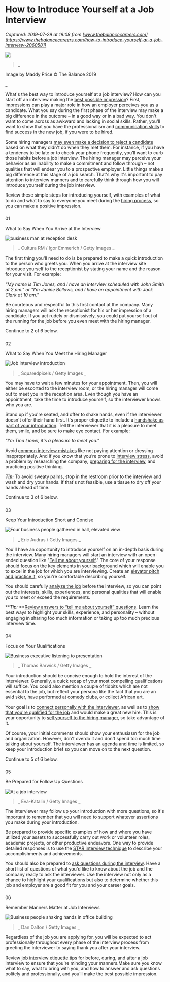 # How to Introduce Yourself at a Job Interview

_Captured: 2019-07-29 at 19:08 from [www.thebalancecareers.com](https://www.thebalancecareers.com/how-to-introduce-yourself-at-a-job-interview-2060581)_

![](https://www.thebalancecareers.com/thmb/vFH8lA_ThWQtRUe56YpFaDuIe9c=/400x0/how-to-introduce-yourself-at-a-job-interview-2060581-FINAL-b1a34daf3bd249a2b6e0ec84335a27dc.png)

> _ 

Image by Maddy Price © The Balance 2019 

_

What's the best way to introduce yourself at a job interview? How can you start off an interview making the [best possible impression](https://www.thebalancecareers.com/best-impression-at-an-interview-2060572)? First, impressions can play a major role in how an employer perceives you as a candidate. What you say during the first phase of the interview may make a big difference in the outcome – in a good way or in a bad way. You don't want to come across as awkward and lacking in social skills. Rather, you'll want to show that you have the professionalism and [communication skills](https://www.thebalancecareers.com/communication-skills-list-2063779) to find success in the new job, if you were to be hired.

Some hiring managers [may even make a decision to reject a candidate](https://www.thebalancecareers.com/worst-impression-job-interview-2061357) based on what they didn't do when they met them. For instance, if you have a tendency to be late or to check your phone frequently, you’ll want to curb those habits before a job interview. The hiring manager may perceive your behavior as an inability to make a commitment and follow through – not qualities that will endear you to a prospective employer. Little things make a big difference at this stage of a job search. That's why it's important to pay attention to interview manners and to carefully think through how you will introduce yourself during the job interview. 

Review these simple steps for introducing yourself, with examples of what to do and what to say to everyone you meet during the [hiring process](https://www.thebalancecareers.com/recruitment-and-hiring-process-2062875), so you can make a positive impression.

### 

01 

What to Say When You Arrive at the Interview 

![business man at reception desk](https://www.thebalancecareers.com/thmb/LQVQBaxxLFlIkv7DPPKl-Gd4GWc=/400x0/GettyImages-492693503-56b09c003df78cf772d00024.jpg)

> _ Cultura RM / Igor Emmerich / Getty Images _

The first thing you'll need to do is be prepared to make a quick introduction to the person who greets you. When you arrive at the interview site introduce yourself to the receptionist by stating your name and the reason for your visit. For example:

_"My name is Tim Jones, and I have an interview scheduled with John Smith at 2 pm." or "I'm Janine Bellows, and I have an appointment with Jack Clark at 10 am."_

Be courteous and respectful to this first contact at the company. Many hiring managers will ask the receptionist for his or her impression of a candidate. If you act rudely or dismissively, you could put yourself out of the running for the job before you even meet with the hiring manager.

Continue to 2 of 6 below. 

### 

02 

What to Say When You Meet the Hiring Manager 

![Job interview introduction](https://www.thebalancecareers.com/thmb/T-o8zaIWJxZuSL2h9XZwXT2ux6Q=/400x0/ready-to-hear-your-proposal-155430385-5a1dae9289eacc0037cadcb8.jpg)

> _ Squaredpixels / Getty Images _

You may have to wait a few minutes for your appointment. Then, you will either be escorted to the interview room, or the hiring manager will come out to meet you in the reception area.  Even though you have an appointment, take the time to introduce yourself, so the interviewer knows who you are.

Stand up if you're seated, and offer to shake hands, even if the interviewer doesn't offer their hand first. It's proper etiquette to include a [handshake as part of your introduction](https://www.thebalancecareers.com/body-language-tips-for-your-next-job-interview-2060576). Tell the interviewer that it is a pleasure to meet them, smile, and be sure to make eye contact. For example:

_"I'm Tina Lionel, it's a pleasure to meet you."_

Avoid [common interview mistakes](https://www.thebalancecareers.com/most-common-interview-mistakes-2061111) like not paying attention or dressing inappropriately. And if you know that you’re prone to [interview stress](https://www.thebalancecareers.com/how-to-avoid-job-interview-stress-2061302), avoid a problem by researching the company, [preparing for the interview](https://www.thebalancecareers.com/how-to-prepare-for-a-job-interview-2061361), and practicing positive thinking. 

**_Tip:_** To avoid sweaty palms, stop in the restroom prior to the interview and wash and dry your hands. If that's not feasible, use a tissue to dry off your hands ahead of time.

Continue to 3 of 6 below. 

### 

03 

Keep Your Introduction Short and Concise 

![Four business people gathered in hall, elevated view](https://www.thebalancecareers.com/thmb/KCzY6V8QkgIVeTBBMa95Npc_xGU=/400x0/four-business-people-gathered-in-hall--elevated-view-pha041000039-5b3930ae46e0fb00542f650c.jpg)

> _ Eric Audras / Getty Images _

You'll have an opportunity to introduce yourself on an in-depth basis during the interview. Many hiring managers will start an interview with an open-ended question like "[Tell me about yourself](https://www.thebalancecareers.com/tell-me-about-yourself-job-interview-question-2060956)." The core of your response should focus on the key elements in your background which will enable you to excel in the job for which you are interviewing. Create an [elevator pitch and practice it](https://www.thebalancecareers.com/elevator-speech-examples-and-writing-tips-2061976), so you're comfortable describing yourself.

You should carefully [analyze the job](https://www.thebalancecareers.com/how-to-prepare-for-a-job-interview-2061361) before the interview, so you can point out the interests, skills, experiences, and personal qualities that will enable you to meet or exceed the requirements.

**_Tip:_ **[Review answers to “tell me about yourself” questions](https://www.thebalancecareers.com/tell-me-about-yourself-job-interview-question-2060956). Learn the best ways to highlight your skills, experience, and personality – without engaging in sharing too much information or taking up too much precious interview time.

### 

04 

Focus on Your Qualifications 

![Business executive listening to presentation](https://www.thebalancecareers.com/thmb/gieoKIoCdMi_FtMIlAL0CGSTIWE=/400x0/business-executive-listening-to-presentation-539253361-579fb26f5f9b589aa9c762a3.jpg)

> _ Thomas Barwick / Getty Images _

Your introduction should be concise enough to hold the interest of the interviewer. Generally, a quick recap of your most compelling qualifications will suffice. You could also mention a couple of tidbits which are not essential to the job, but reflect your persona like the fact that you are an avid skier, have performed at comedy clubs, or collect African art.

Your goal is to [connect personally with the interviewer](https://www.thebalancecareers.com/connecting-with-interviewer-2060577), as well as to [show that you're qualified for the job](https://www.thebalancecareers.com/qualifications-interview-questions-2061277) and would make a great new hire. This is your opportunity to [sell yourself to the hiring manager](https://www.thebalancecareers.com/how-to-sell-yourself-during-a-job-interview-4153288), so take advantage of it.

Of course, your initial comments should show your enthusiasm for the job and organization. However, don't overdo it and don't spend too much time talking about yourself. The interviewer has an agenda and time is limited, so keep your introduction brief so you can move on to the next question.

Continue to 5 of 6 below. 

### 

05 

Be Prepared for Follow Up Questions 

![At a job interview](https://www.thebalancecareers.com/thmb/kuXheUdJiglaJYPObesbHIBitVo=/400x0/at-a-job-interview-962670404-5b1814083418c600373cfed6.jpg)

> _ Eva-Katalin / Getty Images _

The interviewer may follow up your introduction with more questions, so it's important to remember that you will need to support whatever assertions you make during your introduction.

Be prepared to provide specific examples of how and where you have utilized your assets to successfully carry out work or volunteer roles, academic projects, or other productive endeavors. One way to provide detailed responses is to use the [STAR interview technique](https://www.thebalancecareers.com/what-is-the-star-interview-response-technique-2061629) to describe your accomplishments and achievements.

You should also be prepared to [ask questions during the interview](https://www.thebalancecareers.com/questions-to-ask-in-a-job-interview-2061205). Have a short list of questions of what you'd like to know about the job and the company ready to ask the interviewer. Use the interview not only as a chance to highlight your qualifications but also to determine whether this job and employer are a good fit for you and your career goals. 

### 

06 

Remember Manners Matter at Job Interviews 

![Business people shaking hands in office building](https://www.thebalancecareers.com/thmb/3JBveoSf-rdvWP7g0F_7sFqpMvI=/400x0/business-people-shaking-hands-in-office-building-521813099-579faef75f9b589aa9c1adbd.jpg)

> _ Dan Dalton / Getty Images _

Regardless of the job you are applying for, you will be expected to act professionally throughout every phase of the interview process from greeting the interviewer to saying thank you after your interview.

Review [job interview etiquette tips](https://www.thebalancecareers.com/top-job-interview-etiquette-tips-2061360) for before, during, and after a job interview to ensure that you're minding your manners.Make sure you know what to say, what to bring with you, and how to answer and ask questions politely and professionally, and you’ll make the best possible impression.

